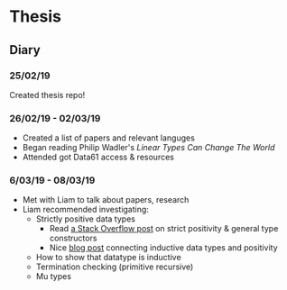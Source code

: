 # Thesis

## Diary

### 25/02/19

Created thesis repo!

### 26/02/19 - 02/03/19

* Created a list of papers and relevant languges
* Began reading Philip Wadler's *Linear Types Can Change The World*
* Attended got Data61 access & resources

### 6/03/19 - 08/03/19

* Met with Liam to talk about papers, research
* Liam recommended investigating:
    * Strictly positive data types
        * Read [a Stack Overflow post](https://cs.stackexchange.com/questions/55646/strict-positivity) on strict positivity & general type constructors
        * Nice [blog post](http://vilhelms.github.io/posts/why-must-inductive-types-be-strictly-positive/) connecting inductive data types and positivity
    * How to show that datatype is inductive
    * Termination checking (primitive recursive)
    * Mu types